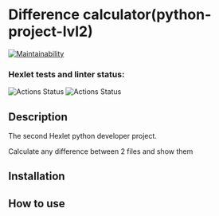 # Difference calculator(python-project-lvl2)

[![Maintainability](https://api.codeclimate.com/v1/badges/a99a88d28ad37a79dbf6/maintainability)](https://codeclimate.com/github/codeclimate/codeclimate/maintainability)

### Hexlet tests and linter status:
![Actions Status](/workflows/hexlet%2Dcheck/badge.svg)
![Actions Status](https://github.com/SergSm/python-project-lvl2/workflows/Super%2DLinter/badge.svg)

## Description
The second Hexlet python developer project.

Calculate any difference between 2 files and show them

## Installation

## How to use
